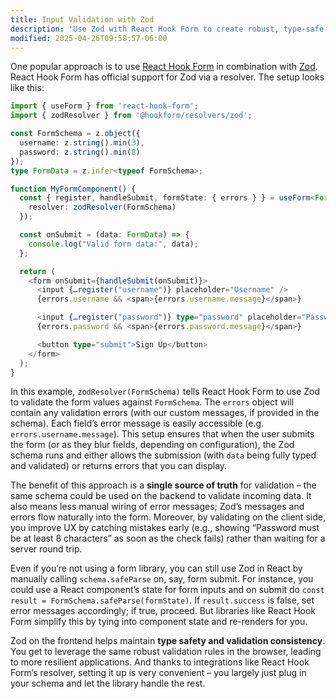 ```yaml
---
title: Input Validation with Zod
description: 'Use Zod with React Hook Form to create robust, type-safe form validation in your frontend applications.'
modified: 2025-04-26T09:58:57-06:00
---
```


One popular approach is to use [React Hook Form](https://react-hook-form.com/) in combination with [Zod](https://zod.dev). React Hook Form has official support for Zod via a resolver. The setup looks like this:

```ts
import { useForm } from 'react-hook-form';
import { zodResolver } from '@hookform/resolvers/zod';

const FormSchema = z.object({
  username: z.string().min(3),
  password: z.string().min(8)
});
type FormData = z.infer<typeof FormSchema>;

function MyFormComponent() {
  const { register, handleSubmit, formState: { errors } } = useForm<FormData>({
    resolver: zodResolver(FormSchema)
  });

  const onSubmit = (data: FormData) => {
    console.log("Valid form data:", data);
  };

  return (
    <form onSubmit={handleSubmit(onSubmit)}>
      <input {…register("username")} placeholder="Username" />
      {errors.username && <span>{errors.username.message}</span>}

      <input {…register("password")} type="password" placeholder="Password" />
      {errors.password && <span>{errors.password.message}</span>}

      <button type="submit">Sign Up</button>
    </form>
  );
}
```

In this example, `zodResolver(FormSchema)` tells React Hook Form to use Zod to validate the form values against `FormSchema`. The `errors` object will contain any validation errors (with our custom messages, if provided in the schema). Each field’s error message is easily accessible (e.g. `errors.username.message`). This setup ensures that when the user submits the form (or as they blur fields, depending on configuration), the Zod schema runs and either allows the submission (with `data` being fully typed and validated) or returns errors that you can display.

The benefit of this approach is a **single source of truth** for validation – the same schema could be used on the backend to validate incoming data. It also means less manual wiring of error messages; Zod’s messages and errors flow naturally into the form. Moreover, by validating on the client side, you improve UX by catching mistakes early (e.g., showing “Password must be at least 8 characters” as soon as the check fails) rather than waiting for a server round trip.

Even if you’re not using a form library, you can still use Zod in React by manually calling `schema.safeParse` on, say, form submit. For instance, you could use a React component’s state for form inputs and on submit do `const result = FormSchema.safeParse(formState)`. If `result.success` is false, set error messages accordingly; if true, proceed. But libraries like React Hook Form simplify this by tying into component state and re-renders for you.

Zod on the frontend helps maintain **type safety and validation consistency**. You get to leverage the same robust validation rules in the browser, leading to more resilient applications. And thanks to integrations like React Hook Form’s resolver, setting it up is very convenient – you largely just plug in your schema and let the library handle the rest.
